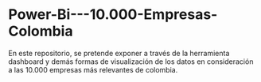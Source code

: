 # Power-Bi---10.000-Empresas-Colombia
En este repositorio, se pretende exponer a través de la herramienta dashboard y demás formas de visualización de los datos en consideración a las 10.000 empresas más relevantes de colombia.

